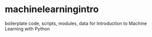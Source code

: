 # machinelearningintro

boilerplate code, scripts, modules, data for Introduction to Machine Learning with Python

